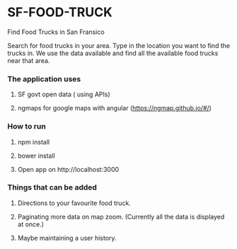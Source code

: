 # SF-FOOD-TRUCK
Find Food Trucks in San Fransico

Search for food trucks in your area. Type in the location you want to find the trucks in. We use the data available and find all the available food trucks near that area.

### The application uses
1) SF govt open data ( using APIs)

2) ngmaps for google maps with angular (https://ngmap.github.io/#/)

### How to run
1) npm install

2) bower install

3) Open app on http://localhost:3000

### Things that can be added
1) Directions to your favourite food truck.

2) Paginating more data on map zoom. (Currently all the data is displayed at once.)

3) Maybe maintaining a user history.

